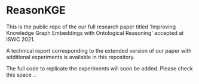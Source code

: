 # ReasonKGE

This is the public repo of the our full research paper titled 'Improving Knowledge Graph Embeddings with Ontological Reasoning' accepted at ISWC 2021.

A technical report corresponding to the extended version of our paper with additional experiments is available in this repository. 

The full code to replicate the experiments will soon be added. Please check this space .. 
